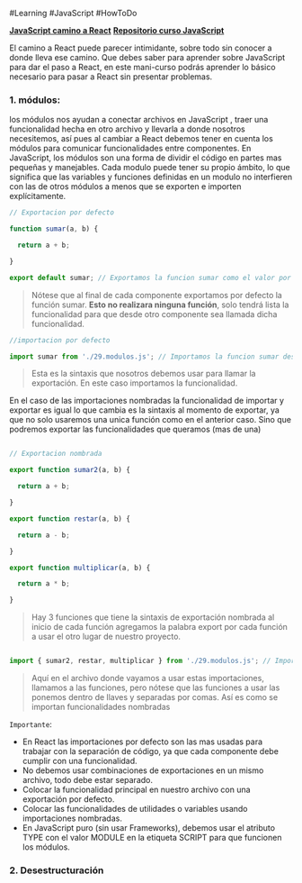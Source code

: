 #Learning  #JavaScript #HowToDo 

[**JavaScript camino a React**](https://docs.google.com/presentation/d/1bxTdEJU93Rc910xn36u453Tfq6E2FGW5oTEL0-6YOEw/edit?slide=id.g364916da781_0_1048#slide=id.g364916da781_0_1048) 
[**Repositorio curso JavaScript**](https://github.com/millertsu1/cursoJavascript)


El camino a React puede parecer intimidante, sobre todo sin conocer a donde lleva ese camino. Que debes saber para aprender sobre JavaScript para dar el paso a React, en este mani-curso podrás aprender lo básico necesario para pasar a React sin presentar problemas.

### 1. módulos: 
los módulos nos ayudan a conectar archivos en JavaScript , traer una funcionalidad hecha en otro archivo y llevarla a donde nosotros necesitemos, así pues al cambiar a React debemos tener en cuenta los módulos para comunicar funcionalidades entre componentes. En JavaScript, los módulos son una forma de dividir el código en partes mas pequeñas y manejables. Cada modulo puede tener su propio ámbito, lo que significa que las variables y funciones definidas en un modulo no interfieren con las de otros módulos a menos que se exporten e importen explícitamente.

```javascript
// Exportacion por defecto

function sumar(a, b) {

  return a + b;

}  

export default sumar; // Exportamos la funcion sumar como el valor por defecto del modulo
```
>Nótese que al final de cada componente exportamos por defecto la función sumar. **Esto no realizara ninguna función**, solo tendrá lista la funcionalidad para que desde otro componente sea llamada dicha funcionalidad.

```javascript
//importacion por defecto

import sumar from './29.modulos.js'; // Importamos la funcion sumar desde el modulo 29.modulos.js
```
>Esta es la sintaxis que nosotros debemos usar para llamar la exportación. En este caso importamos la funcionalidad.

En el caso de las importaciones nombradas la funcionalidad de importar y exportar es igual lo que cambia es la sintaxis al momento de exportar, ya que no solo usaremos una unica  función como en el anterior caso. Sino que podremos exportar las funcionalidades que queramos (mas de una)

```javascript

// Exportacion nombrada

export function sumar2(a, b) {

  return a + b;

}

export function restar(a, b) {

  return a - b;

}

export function multiplicar(a, b) {

  return a * b;

}
```
>Hay 3 funciones que tiene la sintaxis de exportación nombrada al inicio de cada función agregamos la palabra export por cada función a usar el otro lugar de nuestro proyecto.

```javascript

import { sumar2, restar, multiplicar } from './29.modulos.js'; // Importamos las funciones sumar2, restar y multiplicar desde el modulo 29.modulos.js
```
> Aquí en el archivo donde vayamos a usar estas importaciones, llamamos a las funciones, pero nótese que las funciones a usar las ponemos dentro de llaves y separadas por comas. Así es como se importan funcionalidades nombradas

`Importante`: 
- En React las importaciones por defecto son las mas usadas para trabajar con la separación de código, ya que cada componente debe cumplir con una funcionalidad.
- No debemos usar combinaciones de exportaciones  en un mismo archivo, todo debe estar separado.
- Colocar la funcionalidad principal en nuestro archivo con una exportación por defecto.
- Colocar las funcionalidades de utilidades  o variables usando importaciones nombradas.
- En JavaScript puro (sin usar Frameworks), debemos usar el atributo TYPE con el valor MODULE en la etiqueta SCRIPT para que funcionen los módulos.

### 2. Desestructuración


